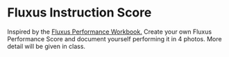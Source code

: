 # Fluxus Instruction Score

Inspired by the [Fluxus Performance Workbook.](https://drive.google.com/file/d/1TxthxKrFjhohAXPwakXbRIs41XfsaBWD/view?usp=sharing)
Create your own Fluxus Performance Score and document yourself performing it in 4 photos. More detail will be given in class. 
